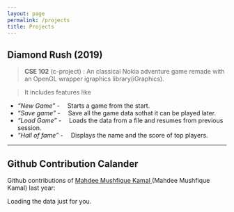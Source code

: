 ```yaml
---
layout: page
permalink: /projects
title: Projects
---
```


## Diamond Rush (2019)

> **CSE 102** (c-project) : An classical Nokia adventure game remade with an OpenGL wrapper igraphics library(iGraphics). 

> It includes features like 
- *“New Game”* - &emsp;Starts a game from the start.
- *“Save game”* - &emsp;Save all the game data sothat it can be played later.
- *“Load Game”* - &emsp;Loads the data from a file and resumes from previous session.
- *“Hall of fame”* - &emsp;Displays the name and the score of top players. 



<head>
<!-- Include the library. -->
<script src="https://unpkg.com/github-calendar@latest/dist/github-calendar.min.js"> </script>
<link rel="stylesheet" href="https://unpkg.com/github-calendar@latest/dist/github-calendar-responsive.css"/>
</head>

<style>
.contrib-number {
    color: inherit;
}
</style>

---
## Github Contribution Calander

Github contributions of <a href="https://github.com/MahdeeMushfiqueKamal">Mahdee Mushfique Kamal </a> (Mahdee Mushfique Kamal)  last year: 

<div class="calendar">
    <!-- Loading stuff -->
    Loading the data just for you.
</div>

<script>
  // or enable responsive functionality:
  GitHubCalendar(".calendar", "MahdeeMushfiqueKamal", { responsive: true });
</script>